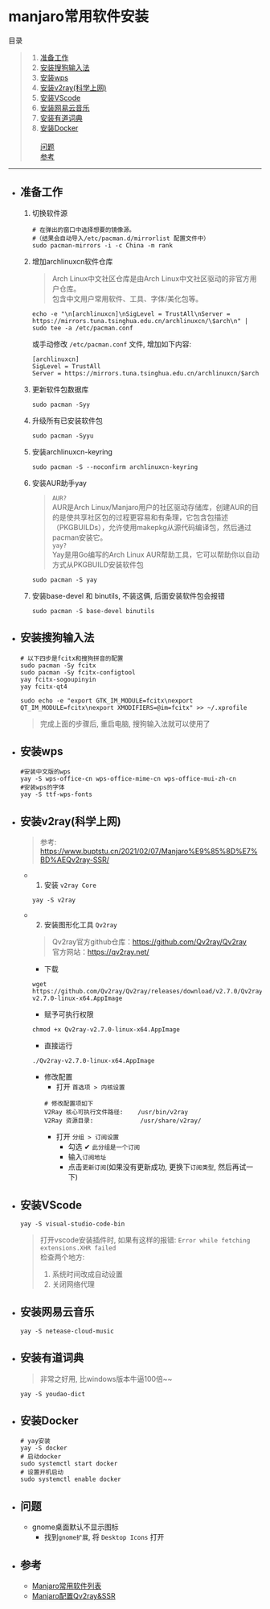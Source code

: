 # manjaro常用软件安装

目录
> 1) [准备工作](#准备工作)
> 2) [安装搜狗输入法](#安装搜狗输入法)
> 3) [安装wps](#安装wps)
> 4) [安装v2ray(科学上网)](#安装v2ray(科学上网))
> 5) [安装VScode](#安装VScode)
> 6) [安装网易云音乐](#安装网易云音乐)
> 7) [安装有道词典](#安装有道词典)
> 8) [安装Docker](#安装Docker)
> <br><br>
> [问题](#问题)<br>
> [参考](#参考)

--- 

- ## 准备工作
    1) 切换软件源
        ```
        # 在弹出的窗口中选择想要的镜像源。
        #（结果会自动导入/etc/pacman.d/mirrorlist 配置文件中）
        sudo pacman-mirrors -i -c China -m rank
        ```
    2) 增加archlinuxcn软件仓库<br>
        > Arch Linux中文社区仓库是由Arch Linux中文社区驱动的非官方用户仓库。<br>
        > 包含中文用户常用软件、工具、字体/美化包等。
        ```
        echo -e "\n[archlinuxcn]\nSigLevel = TrustAll\nServer = https://mirrors.tuna.tsinghua.edu.cn/archlinuxcn/\$arch\n" | sudo tee -a /etc/pacman.conf
        ```
        或手动修改 `/etc/pacman.conf` 文件, 增加如下内容:
        ```
        [archlinuxcn]
        SigLevel = TrustAll
        Server = https://mirrors.tuna.tsinghua.edu.cn/archlinuxcn/$arch
        ```
    3) 更新软件包数据库
        ```
        sudo pacman -Syy
        ```
    4) 升级所有已安装软件包
        ```
        sudo pacman -Syyu
        ```
    5) 安装archlinuxcn-keyring
        ```
        sudo pacman -S --noconfirm archlinuxcn-keyring
        ```
    6) 安装AUR助手yay
        > `AUR?`<br>
        > AUR是Arch Linux/Manjaro用户的社区驱动存储库，创建AUR的目的是使共享社区包的过程更容易和有条理，它包含包描述（PKGBUILDs），允许使用makepkg从源代码编译包，然后通过pacman安装它。<br>
        > `yay?`<br>
        > Yay是用Go编写的Arch Linux AUR帮助工具，它可以帮助你以自动方式从PKGBUILD安装软件包

        ```
        sudo pacman -S yay
        ```
    7) 安装base-devel 和 binutils, 不装这俩, 后面安装软件包会报错
        ```
        sudo pacman -S base-devel binutils
        ```

- ## 安装搜狗输入法
    ```
    # 以下四步是fcitx和搜狗拼音的配置
    sudo pacman -Sy fcitx
    sudo pacman -Sy fcitx-configtool
    yay fcitx-sogoupinyin
    yay fcitx-qt4

    sudo echo -e "export GTK_IM_MODULE=fcitx\nexport QT_IM_MODULE=fcitx\nexport XMODIFIERS=@im=fcitx" >> ~/.xprofile
    ```
    > 完成上面的步骤后, 重启电脑, 搜狗输入法就可以使用了

- ## 安装wps
    ```
    #安装中文版的wps
    yay -S wps-office-cn wps-office-mime-cn wps-office-mui-zh-cn
    #安装wps的字体
    yay -S ttf-wps-fonts
    ```

- ## 安装v2ray(科学上网)
    > 参考: https://www.buptstu.cn/2021/02/07/Manjaro%E9%85%8D%E7%BD%AEQv2ray-SSR/
    - 1) 安装 `v2ray Core`
        ```
        yay -S v2ray
        ```
    - 2) 安装图形化工具 `Qv2ray`
        > Qv2ray官方github仓库：https://github.com/Qv2ray/Qv2ray<br>
        > 官方网站：https://qv2ray.net/<br>
        - 下载
        ```
        wget https://github.com/Qv2ray/Qv2ray/releases/download/v2.7.0/Qv2ray-v2.7.0-linux-x64.AppImage
        ```
        - 赋予可执行权限
        ```
        chmod +x Qv2ray-v2.7.0-linux-x64.AppImage
        ```
        - 直接运行
        ```
        ./Qv2ray-v2.7.0-linux-x64.AppImage
        ```
        - 修改配置
            - 打开 `首选项 > 内核设置`
            ```
            # 修改配置项如下
            V2Ray 核心可执行文件路径:    /usr/bin/v2ray
            V2Ray 资源目录:             /usr/share/v2ray/
            ```
            - 打开 `分组 > 订阅设置`
                - 勾选 ✔ `此分组是一个订阅`
                - 输入`订阅地址`
                - 点击`更新订阅`(如果没有更新成功, 更换下`订阅类型`, 然后再试一下)

- ## 安装VScode
    ```
    yay -S visual-studio-code-bin
    ```
    > 打开vscode安装插件时, 如果有这样的报错: `Error while fetching extensions.XHR failed`<br>
    > 检查两个地方:
    > 1) 系统时间改成自动设置
    > 2) 关闭网络代理

- ## 安装网易云音乐
    ```
    yay -S netease-cloud-music
    ```

- ## 安装有道词典
    > 非常之好用, 比windows版本牛逼100倍~~
    ```
    yay -S youdao-dict
    ```

- ## 安装Docker
    ```
    # yay安装
    yay -S docker
    # 启动docker
    sudo systemctl start docker
    # 设置开机启动
    sudo systemctl enable docker
    ```

- ## 问题
    - gnome桌面默认不显示图标
        - 找到`gnome扩展`, 将 `Desktop Icons` 打开

- ## 参考
    - [Manjaro常用软件列表](https://blog.csdn.net/fan_xiao_hui/article/details/107809611)
    - [Manjaro配置Qv2ray&SSR](https://www.buptstu.cn/2021/02/07/Manjaro%E9%85%8D%E7%BD%AEQv2ray-SSR/)